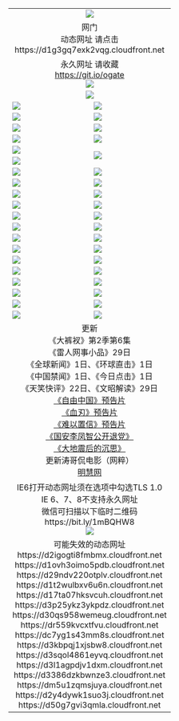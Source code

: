 ﻿<table>
  <tr></tr>
  <tr><td colspan=2 align=center><img src="https://github.com/ogate/up/blob/master/oGate.jpg" /></td></tr>
  <tr><td colspan=2 align=center>网门<br>动态网址 请点击
<br>https://d1g3gq7exk2vqg.cloudfront.net
    </td>
  </tr>
  <tr>
    <td colspan=2 align=center>永久网址 请收藏<br/><a href="https://git.io/ogate" target="_blank">https://git.io/ogate</a><br/><a href="https://d1g3gq7exk2vqg.cloudfront.net/Up/0WMGDL2.png" target="_blank"><img src="https://d1g3gq7exk2vqg.cloudfront.net/Up/0WMGD2.png"/></a></td>
    <!--td align=center>临时网址 微信用<br/><a href="https://bit.ly/1mBQHW8" target="_blank">https://bit.ly/1mBQHW8</a><br/><a href="https://d1g3gq7exk2vqg.cloudfront.net/Up/0WMGDL3.png" target="_blank"><img src="https://d1g3gq7exk2vqg.cloudfront.net/Up/0WMGD3.png"/></a></td-->
  </tr>
  <tr>
    <td colspan=2 align=center><a href="https://d1g3gq7exk2vqg.cloudfront.net/ogUP.aspx?name=0oGate.apk" target="_blank"><img src="https://d1g3gq7exk2vqg.cloudfront.net/Up/0WMAZ.jpg" /></a></td>
  </tr>
  <tr>
    <td><a href="https://d1g3gq7exk2vqg.cloudfront.net/ogNice.aspx" target="_blank"><img src="https://d1g3gq7exk2vqg.cloudfront.net/Up/0WCYY.jpg" /></a></td>
    <td><a href="https://d1g3gq7exk2vqg.cloudfront.net/onCO.aspx?ob=600%E4%BA%8B%E7%89%A9&op=%E5%A2%9E%E5%88%A0%E6%94%B9&args=WH1~%23%E7%B1%BB%E5%9E%8B6%E6%96%B0%E9%97%BB%7c%23%E7%B1%BB%E5%9E%8B6%E8%AF%84%E8%AE%BA&mode=" target="_blank"><img src="https://d1g3gq7exk2vqg.cloudfront.net/Up/0WZTT.jpg" /></a></td> 
  </tr>
  <tr>
    <td><a href="https://d1g3gq7exk2vqg.cloudfront.net/ogDY.aspx" target="_blank"><img src="https://d1g3gq7exk2vqg.cloudfront.net/Up/0FK.jpg" /></a></td>
    <td><a href="https://d1g3gq7exk2vqg.cloudfront.net/ogST.aspx" target="_blank"><img src="https://d1g3gq7exk2vqg.cloudfront.net/Up/0ST.jpg" /></a></td> 
  </tr>
  <tr>
    <!--td rowspan=2><a href="https://d1g3gq7exk2vqg.cloudfront.net/ogUP.aspx?name=WJ.mp4&count=T:1,480P:1" target="_blank"><img src="https://d1g3gq7exk2vqg.cloudfront.net/Up/WJ.jpg" /></a></td-->
    <td><a href="https://d1g3gq7exk2vqg.cloudfront.net/ogUP.aspx?name=11DKC.mp4&count=T:2,2:6,1:16" target="_blank"><img src="https://d1g3gq7exk2vqg.cloudfront.net/Up/11DKC.jpg" /></a></td> 
    <td><div><a href="https://d1g3gq7exk2vqg.cloudfront.net/ogUP.aspx?name=LRWS.mp4&count=7B:8,6B:44,5A:10,5B:35,4A:14,4B:19,3A:10,3B:26,2A:16,2B:21,1A:23,1B:29&current=7B:8" target="_blank"><img src="https://d1g3gq7exk2vqg.cloudfront.net/Up/LRWS.jpg" /></a></td>
   </tr>
  <tr>
    <td><a href="https://d1g3gq7exk2vqg.cloudfront.net/ogUP.aspx?name=LRSH.mp4&count=W:13,2:10" target="_blank"><img src="https://d1g3gq7exk2vqg.cloudfront.net/Up/LRSH.jpg" /></a></td>
    <td><a href="https://d1g3gq7exk2vqg.cloudfront.net/ogUP.aspx?name=BYWXY.mp4" target="_blank"><img src="https://d1g3gq7exk2vqg.cloudfront.net/Up/BYWXY.jpg" /></a></td>
  </tr>
  <tr>
    <td><a href="https://d1g3gq7exk2vqg.cloudfront.net/ogUP.aspx?name=JQR.mp4&count=2" target="_blank"><img src="https://d1g3gq7exk2vqg.cloudfront.net/Up/JQR.jpg" /></a></td>   
    <td rowspan=2><a href="https://d1g3gq7exk2vqg.cloudfront.net/ogUP.aspx?name=JP.mp4&count=9" target="_blank"><img src="https://d1g3gq7exk2vqg.cloudfront.net/Up/JP.jpg" /></td>
  </tr>
  <tr>
    <td><a href="https://d1g3gq7exk2vqg.cloudfront.net/ogUP.aspx?name=WH.mp4" target="_blank"><img src="https://d1g3gq7exk2vqg.cloudfront.net/Up/WH.jpg" /></a></td>
  </tr>
  <tr>
    <td><a href="https://d1g3gq7exk2vqg.cloudfront.net/ogUP.aspx?name=SSZJ.mp4&count=SP:6,480P:8" target="_blank"><img src="https://d1g3gq7exk2vqg.cloudfront.net/Up/SSZJ.jpg" /></a></td>
    <td><a href="https://d1g3gq7exk2vqg.cloudfront.net/ogUP.aspx?name=ZY.mp4&count=2015:16" target="_blank"><img src="https://d1g3gq7exk2vqg.cloudfront.net/Up/ZY.jpg" /></a</td>
  </tr>
  <tr>
    <td><a href="https://d1g3gq7exk2vqg.cloudfront.net/ogUP.aspx?name=XTFY.mp4&count=B:2,A:24" target="_blank"><img src="https://d1g3gq7exk2vqg.cloudfront.net/Up/XTFY.jpg" /></a></td>
    <td><a href="https://d1g3gq7exk2vqg.cloudfront.net/ogUP.aspx?name=1XQK.mp4&count=13" target="_blank"><img src="https://d1g3gq7exk2vqg.cloudfront.net/Up/1XQK.jpg" /></a</td>
  </tr>
  <tr>
    <td><a href="https://d1g3gq7exk2vqg.cloudfront.net/ogUP.aspx?name=1LYF.mp4&count=2" target="_blank"><img src="https://d1g3gq7exk2vqg.cloudfront.net/Up/1LYF0.jpg" /></a></td>
    <td><a href="https://d1g3gq7exk2vqg.cloudfront.net/ogUP.aspx?name=1ZGC.mp4&count=6" target="_blank"><img src="https://d1g3gq7exk2vqg.cloudfront.net/Up/1ZGC0.jpg" /></a></td>
  </tr>
  <tr>
    <td><a href="https://d1g3gq7exk2vqg.cloudfront.net/ogUP.aspx?name=1ZKM.mp4&count=3&current=3" target="_blank"><img src="https://d1g3gq7exk2vqg.cloudfront.net/Up/1ZKM0.jpg" /></a></td>  
    <td><a href="https://d1g3gq7exk2vqg.cloudfront.net/ogUP.aspx?name=1WWY.mp4&count=6&current=6" target="_blank"><img src="https://d1g3gq7exk2vqg.cloudfront.net/Up/1WWY0.jpg" /></a></td>
  </tr>
  <tr>
    <td><a href="https://d1g3gq7exk2vqg.cloudfront.net/ogUP.aspx?name=10JGY.mp4&count=3" target="_blank"><img src="https://d1g3gq7exk2vqg.cloudfront.net/Up/10JGY0.jpg" /></a></td>
    <td><a href="https://d1g3gq7exk2vqg.cloudfront.net/ogUP.aspx?name=10CYS.mp4&count=2" target="_blank"><img src="https://d1g3gq7exk2vqg.cloudfront.net/Up/10CYS0.jpg" /></a></td>
  </tr>
  <tr>
    <td><a href="https://d1g3gq7exk2vqg.cloudfront.net/ogUP.aspx?name=4SQQ.mp4&count=201603:1,201602:20,201601:21&current=201603:1" target="_blank"><img src="https://d1g3gq7exk2vqg.cloudfront.net/Up/4SQQ0.jpg"/></a></td>
    <td><a href="https://d1g3gq7exk2vqg.cloudfront.net/ogUP.aspx?name=4SHQ.mp4&count=201603:1,201602:27,201601:28&current=201603:1" target="_blank"><img src="https://d1g3gq7exk2vqg.cloudfront.net/Up/4SHQ0.jpg"/></a></td>
  </tr>
  <tr>
    <td><a href="https://d1g3gq7exk2vqg.cloudfront.net/ogUP.aspx?name=4SZG.mp4&count=201603:1,201602:21,201601:23&current=201603:1" target="_blank"><img src="https://d1g3gq7exk2vqg.cloudfront.net/Up/4SZG0.jpg"/></a></td>
    <td><a href="https://d1g3gq7exk2vqg.cloudfront.net/ogUP.aspx?name=4SDJ.mp4&count=201603A:1,201602A:24,201602B:7,201601A:48,201601B:6&current=201603A:1" target="_blank"><img src="https://d1g3gq7exk2vqg.cloudfront.net/Up/4SDJ0.jpg"/></a></td>
  </tr>
  <tr>
    <td><a href="https://d1g3gq7exk2vqg.cloudfront.net/ogUP.aspx?name=4CTX.mp4&count=201602:3,201601:4&current=201602:3" target="_blank"><img src="https://d1g3gq7exk2vqg.cloudfront.net/Up/4CTX0.jpg"/></a></td>
    <td><a href="https://d1g3gq7exk2vqg.cloudfront.net/ogUP.aspx?name=4CWZ.mp4&count=201602:4,201601:4&current=201602:4" target="_blank"><img src="https://d1g3gq7exk2vqg.cloudfront.net/Up/4CWZ0.jpg"/></a></td>
  </tr>
  <tr>
    <td><a href="https://d1g3gq7exk2vqg.cloudfront.net/onUP.aspx?name=https://dwsfx5awq5vcc.cloudfront.net/" target="_blank"><img src="https://d1g3gq7exk2vqg.cloudfront.net/Up/0DTW.jpg"/></a></td>
    <td><a href="https://d1g3gq7exk2vqg.cloudfront.net/onUP.aspx?name=https://d240ns8up8earz.cloudfront.net/acenter/" target="_blank"><img src="https://d1g3gq7exk2vqg.cloudfront.net/Up/0TDW.jpg" /></a></td>
  </tr>
  <tr>
    <td><a href="https://d1g3gq7exk2vqg.cloudfront.net/onUP.aspx?name=https://d4508d6vomz2p.cloudfront.net/gb/nsc413.htm" target="_blank"><img src="https://d1g3gq7exk2vqg.cloudfront.net/Up/0DJY.jpg" /></a></td>
    <td><a href="https://d1g3gq7exk2vqg.cloudfront.net/onUP.aspx?name=https://d3bxwq7vzudb5l.cloudfront.net/xtr/gb/prog204.html" target="_blank"><img src="https://d1g3gq7exk2vqg.cloudfront.net/Up/0XTR.jpg" /></a></td>
  </tr>
  <tr>
    <td><a href="https://d1g3gq7exk2vqg.cloudfront.net/onUP.aspx?name=https://d3aj00iefsmfgc.cloudfront.net/" target="_blank"><img src="https://d1g3gq7exk2vqg.cloudfront.net/Up/0MHW.jpg" /></a></td>
    <td><a href="https://d1g3gq7exk2vqg.cloudfront.net/onUP.aspx?name=https://d1lcj91uv80klr.cloudfront.net/" target="_blank"><img src="https://d1g3gq7exk2vqg.cloudfront.net/Up/0ZJW.jpg" /></a></td>
  </tr>
  <tr>
    <td><a href="https://d1g3gq7exk2vqg.cloudfront.net/ogUP.aspx?name=0FG.zip" target="_blank"><img src="https://d1g3gq7exk2vqg.cloudfront.net/Up/0FG.jpg" /></a></td>
    <td><a href="https://d1g3gq7exk2vqg.cloudfront.net/ogUP.aspx?name=0FGA.apk" target="_blank"><img src="https://d1g3gq7exk2vqg.cloudfront.net/Up/0FGA.jpg" /></a></td>
  </tr>
  <tr>
    <td><a href="https://d1g3gq7exk2vqg.cloudfront.net/ogUP.aspx?name=0U.zip" target="_blank"><img src="https://d1g3gq7exk2vqg.cloudfront.net/Up/0U.jpg" /></a></td>
    <td><a href="https://d1g3gq7exk2vqg.cloudfront.net/ogUP.aspx?name=0UA.apk" target="_blank"><img src="https://d1g3gq7exk2vqg.cloudfront.net/Up/0UA.jpg" /></a></td>
  </tr>
  <tr>
    <td><a href="https://d1g3gq7exk2vqg.cloudfront.net/ogUP.aspx?name=0iPPOTV.zip" target="_blank"><img src="https://d1g3gq7exk2vqg.cloudfront.net/Up/0iPPOTV.jpg" /></a></td>
    <td><a href="https://d1g3gq7exk2vqg.cloudfront.net/ogUP.aspx?name=0iNTD.apk" target="_blank"><img src="https://d1g3gq7exk2vqg.cloudfront.net/Up/0iNTD.jpg" /></a></td>
  </tr>
  <tr>
    <td colspan=2 align=center>更新<br>
      《大裤衩》第2季第6集<br>
      《雷人网事小品》29日<br>
      《全球新闻》1日、《环球直击》1日<br>
      《中国禁闻》1日、《今日点击》1日<br>
      《天笑快评》22日、《文昭解读》29日<br>
      <a href="https://d1g3gq7exk2vqg.cloudfront.net/ogUP.aspx?name=11ZYZG0.mp4" target="_blank">《自由中国》预告片</a><br>
      <a href="https://d1g3gq7exk2vqg.cloudfront.net/ogUP.aspx?name=11XR.mp4" target="_blank">《血刃》预告片</a><br>
      <a href="https://d1g3gq7exk2vqg.cloudfront.net/ogUP.aspx?name=11NYZX.mp4&count=2" target="_blank">《难以置信》预告片</a><br>
      <a href="https://d1g3gq7exk2vqg.cloudfront.net/ogUP.aspx?name=4LFZ.mp4" target="_blank">《国安李凤智公开退党》</a><br>
      <a href="https://d1g3gq7exk2vqg.cloudfront.net/ogUP.aspx?name=4DDZHDCS.mp4" target="_blank">《大地震后的沉思》</a><br>
      更新涛哥侃电影（网粹）<br>
      <a href="https://d1g3gq7exk2vqg.cloudfront.net/onUP.aspx?name=https://www.minghui.org/" target="_blank">明慧网</a></td>
    </td>
  </tr>
  <tr>
    <td colspan=2 align=center>IE6打开动态网址须在选项中勾选TLS 1.0<br/>IE 6、7、8不支持永久网址<br/>
      微信可扫描以下临时二维码<br/>https://bit.ly/1mBQHW8<br/><a href="https://d1g3gq7exk2vqg.cloudfront.net/Up/0WMGDL3.png" target="_blank"><img src="https://d1g3gq7exk2vqg.cloudfront.net/Up/0WMGD3.png"/></a><br>
  </tr>
  <tr>
    <td colspan=2 align=center>可能失效的动态网址
<br>https://d2igogti8fmbmx.cloudfront.net
<br>https://d1ovh3oimo5pdb.cloudfront.net
<br>https://d29ndv220otplv.cloudfront.net
<br>https://d1t2wulbxv6u6n.cloudfront.net
<br>https://d17ta07hksvcuh.cloudfront.net
<br>https://d3p25ykz3ykpdz.cloudfront.net
<br>https://d30qs958wemeug.cloudfront.net
<br>https://dr559kvcxtfvu.cloudfront.net
<br>https://dc7yg1s43mm8s.cloudfront.net
<br>https://d3kbpqj1xjsbw8.cloudfront.net
<br>https://d3sqol4861eyvq.cloudfront.net
<br>https://d3l1agpdjv1dxm.cloudfront.net
<br>https://d3386dzkbwnze3.cloudfront.net
<br>https://dm5u1zqmsjuya.cloudfront.net
<br>https://d2y4dywk1suo3j.cloudfront.net
<br>https://d50g7gvi3qmla.cloudfront.net
    </td>
  </tr>
</table>
